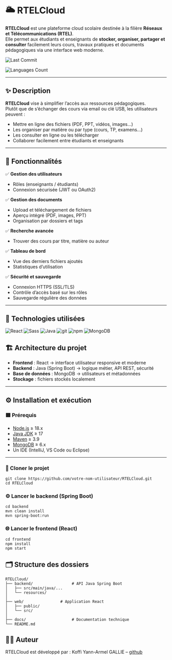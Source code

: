 # 🌥️ RTELCloud

**RTELCloud** est une plateforme cloud scolaire destinée à la filière **Réseaux et Télécommunications (RTEL)**.  
Elle permet aux étudiants et enseignants de **stocker, organiser, partager et consulter** facilement leurs cours, travaux pratiques et documents pédagogiques via une interface web moderne.


![Last Commit](https://img.shields.io/github/last-commit/yannArmelGALLIE/RTELCloud?style=for-the-badge&logoColor=white)

![Languages Count](https://img.shields.io/github/languages/count/yannArmelGALLIE/RTELCloud?style=for-the-badge&logoColor=white)


---

## ✨ Description
**RTELCloud** vise à simplifier l’accès aux ressources pédagogiques.  
Plutôt que de s’échanger des cours via email ou clé USB, les utilisateurs peuvent :
- Mettre en ligne des fichiers (PDF, PPT, vidéos, images…)
- Les organiser par matière ou par type (cours, TP, examens…)
- Les consulter en ligne ou les télécharger
- Collaborer facilement entre étudiants et enseignants

---

## 🚀 Fonctionnalités
✅ **Gestion des utilisateurs**  
- Rôles (enseignants / étudiants)  
- Connexion sécurisée (JWT ou OAuth2)  

✅ **Gestion des documents**  
- Upload et téléchargement de fichiers  
- Aperçu intégré (PDF, images, PPT)  
- Organisation par dossiers et tags  

✅ **Recherche avancée**  
- Trouver des cours par titre, matière ou auteur  

✅ **Tableau de bord**  
- Vue des derniers fichiers ajoutés  
- Statistiques d’utilisation  

✅ **Sécurité et sauvegarde**  
- Connexion HTTPS (SSL/TLS)  
- Contrôle d’accès basé sur les rôles  
- Sauvegarde régulière des données  

---

## 🚀 Technologies utilisées

<p>
  <img alt="React" src="https://img.shields.io/badge/-React-45b8d8?style=flat-square&logo=react&logoColor=white" />
  <img alt="Sass" src="https://img.shields.io/badge/-Sass-CC6699?style=flat-square&logo=java&logoColor=white" />
  <img alt="Java" src="https://img.shields.io/badge/Java-ED8B00?style=for-the-badge&logo=openjdk&logoColor=white" />
  <img alt="git" src="https://img.shields.io/badge/-Git-F05032?style=flat-square&logo=git&logoColor=white" />
  <img alt="npm" src="https://img.shields.io/badge/-NPM-CB3837?style=flat-square&logo=npm&logoColor=white" />
  <img alt="MongoDB" src="https://img.shields.io/badge/-MongoDB-13aa52?style=flat-square&logo=mongodb&logoColor=white" />
</p>

## 🏗️ Architecture du projet

- **Frontend** : React → interface utilisateur responsive et moderne  
- **Backend** : Java (Spring Boot) → logique métier, API REST, sécurité  
- **Base de données** : MongoDB  → utilisateurs et métadonnées  
- **Stockage** : fichiers stockés localement

---

## ⚙️ Installation et exécution

### 🟩 Prérequis
- [Node.js](https://nodejs.org/) ≥ 18.x  
- [Java JDK](https://adoptium.net/) ≥ 17  
- [Maven](https://maven.apache.org/) ≥ 3.9  
- [MongoDB](https://www.mongodb.com/) ≥ 6.x  
- Un IDE (IntelliJ, VS Code ou Eclipse)

---

### 🔽 Cloner le projet
```
git clone https://github.com/votre-nom-utilisateur/RTELCloud.git
cd RTELCloud
```

### ⚙️ Lancer le backend (Spring Boot)
```
cd backend
mvn clean install
mvn spring-boot:run
```

### 🌐 Lancer le frontend (React)
```
cd frontend
npm install
npm start

```
## 🗂️ Structure des dossiers
```
RTELCloud/
├── backend/                 # API Java Spring Boot
│   ├── src/main/java/...
│   └── resources/
│
├── web/                # Application React
│   ├── public/
│   └── src/
│
├── docs/                    # Documentation technique
└── README.md
```

## 👨‍💻 Auteur

RTELCloud est développé par : 
Koffi Yann-Armel GALLIE – [github](https://github.com/yannArmelGALLIE/)


